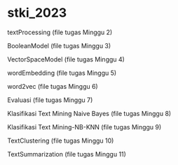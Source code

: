 # stki_2023

textProcessing (file tugas Minggu 2)

BooleanModel (file tugas Minggu 3)

VectorSpaceModel (file tugas Minggu 4)

wordEmbedding (file tugas Minggu 5)

word2vec (file tugas Minggu 6)

Evaluasi (file tugas Minggu 7)

Klasifikasi Text Mining Naive Bayes (file tugas Minggu 8)

Klasifikasi Text Mining-NB-KNN (file tugas Minggu 9)

TextClustering (file tugas Minggu 10)

TextSummarization (file tugas Minggu 11)
